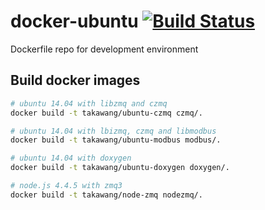 # docker-ubuntu [![Build Status](https://travis-ci.org/taka-wang/docker-ubuntu.svg?branch=master)](https://travis-ci.org/taka-wang/docker-ubuntu)

Dockerfile repo for development environment

## Build docker images
```bash
# ubuntu 14.04 with libzmq and czmq
docker build -t takawang/ubuntu-czmq czmq/.

# ubuntu 14.04 with lbizmq, czmq and libmodbus
docker build -t takawang/ubuntu-modbus modbus/.

# ubuntu 14.04 with doxygen
docker build -t takawang/ubuntu-doxygen doxygen/.

# node.js 4.4.5 with zmq3
docker build -t takawang/node-zmq nodezmq/.

```